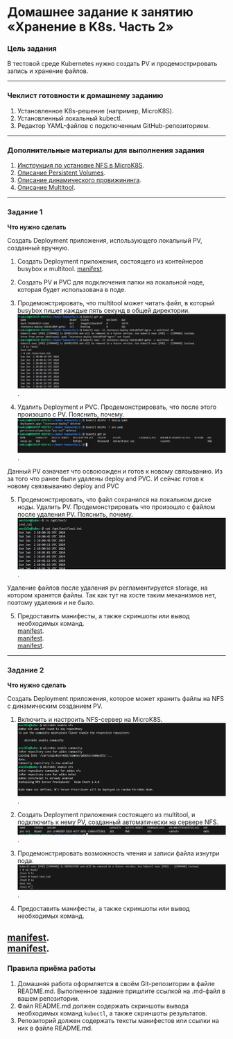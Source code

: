 # Домашнее задание к занятию «Хранение в K8s. Часть 2»

### Цель задания

В тестовой среде Kubernetes нужно создать PV и продемострировать запись и хранение файлов.

------

### Чеклист готовности к домашнему заданию

1. Установленное K8s-решение (например, MicroK8S).
2. Установленный локальный kubectl.
3. Редактор YAML-файлов с подключенным GitHub-репозиторием.

------

### Дополнительные материалы для выполнения задания

1. [Инструкция по установке NFS в MicroK8S](https://microk8s.io/docs/nfs). 
2. [Описание Persistent Volumes](https://kubernetes.io/docs/concepts/storage/persistent-volumes/). 
3. [Описание динамического провижининга](https://kubernetes.io/docs/concepts/storage/dynamic-provisioning/). 
4. [Описание Multitool](https://github.com/wbitt/Network-MultiTool).

------

### Задание 1

**Что нужно сделать**

Создать Deployment приложения, использующего локальный PV, созданный вручную.

1. Создать Deployment приложения, состоящего из контейнеров busybox и multitool.
[manifest](https://github.com/chinchanchonTom/kuber-homeworks/blob/main/2.2/deploy.yaml).
2. Создать PV и PVC для подключения папки на локальной ноде, которая будет использована в поде.
3. Продемонстрировать, что multitool может читать файл, в который busybox пишет каждые пять секунд в общей директории. 
![scrin](https://github.com/chinchanchonTom/kuber-homeworks/blob/main/2.2/img/cat%20test.png).  

4. Удалить Deployment и PVC. Продемонстрировать, что после этого произошло с PV. Пояснить, почему.
![scrin](https://github.com/chinchanchonTom/kuber-homeworks/blob/main/2.2/img/delete%20and%20cheking.png).  

Данный PV означает что освоюожден и готов к новому связыванию. Из за того что ранее были удалены deploy and PVC. И сейчас готов к новому связвыванию deploy and PVC

5. Продемонстрировать, что файл сохранился на локальном диске ноды. Удалить PV.  Продемонстрировать что произошло с файлом после удаления PV. Пояснить, почему.  
![scrin](https://github.com/chinchanchonTom/kuber-homeworks/blob/main/2.2/img/check%20local%20machine%20file.png).  

Удаление файлов после удаления pv регламентируется storage, на котором хранятся файлы. Так как тут на хосте таким механизмов нет, поэтому удаления и не было.

5. Предоставить манифесты, а также скриншоты или вывод необходимых команд.  
[manifest](https://github.com/chinchanchonTom/kuber-homeworks/blob/main/2.2/deploy.yaml).    
[manifest](https://github.com/chinchanchonTom/kuber-homeworks/blob/main/2.2/pv.yaml).    
[manifest](https://github.com/chinchanchonTom/kuber-homeworks/blob/main/2.2/pvs.yaml).    
------

### Задание 2

**Что нужно сделать**

Создать Deployment приложения, которое может хранить файлы на NFS с динамическим созданием PV.

1. Включить и настроить NFS-сервер на MicroK8S.
![scrin](https://github.com/chinchanchonTom/kuber-homeworks/blob/main/2.2/img/install%20addon.png).  


2. Создать Deployment приложения состоящего из multitool, и подключить к нему PV, созданный автоматически на сервере NFS.
![scrin](https://github.com/chinchanchonTom/kuber-homeworks/blob/main/2.2/img/Screenshot_1.png).  
3. Продемонстрировать возможность чтения и записи файла изнутри пода. 
![scrin](https://github.com/chinchanchonTom/kuber-homeworks/blob/main/2.2/img/Screenshot_2.png).  
4. Предоставить манифесты, а также скриншоты или вывод необходимых команд.


[manifest](https://github.com/chinchanchonTom/kuber-homeworks/blob/main/2.2/pvc-nfs.yaml).    
[manifest](https://github.com/chinchanchonTom/kuber-homeworks/blob/main/2.2/deploy-nfs.yaml). 
------

### Правила приёма работы

1. Домашняя работа оформляется в своём Git-репозитории в файле README.md. Выполненное задание пришлите ссылкой на .md-файл в вашем репозитории.
2. Файл README.md должен содержать скриншоты вывода необходимых команд `kubectl`, а также скриншоты результатов.
3. Репозиторий должен содержать тексты манифестов или ссылки на них в файле README.md.
